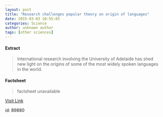 ```yaml
---
layout: post
title: "Research challenges popular theory on origin of languages"
date: 2015-03-03 10:55:03
categories: Science
author: unknown author
tags: [other sciences]
---
```



#### Extract
>International research involving the University of Adelaide has shed new light on the origins of some of the most widely spoken languages in the world.

#### Factsheet
>factsheet unavailable

[Visit Link](http://phys.org/news344584488.html)

id:   89880
